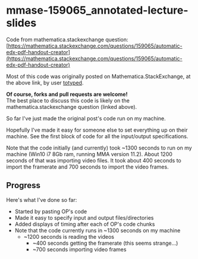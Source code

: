 # mmase-159065_annotated-lecture-slides

Code from mathematica.stackexchange question:  [https://mathematica.stackexchange.com/questions/159065/automatic-edx-pdf-handout-creator](https://mathematica.stackexchange.com/questions/159065/automatic-edx-pdf-handout-creator)

Most of this code was originally posted on Mathematica.StackExchange, at the
above link, by user [totyped](https://mathematica.stackexchange.com/users/44178/totyped).

**Of course, forks and pull requests are welcome!**  
The best place to discuss this code is likely on the mathematica.stackexchange
question (linked above).

So far I've just made the original post's code run on my machine.

Hopefully I've made it easy for someone else to set everything up on their
machine.  See the first block of code for all the input/output specifications.

Note that the code initially (and currently) took ~1300 seconds to run on my
machine (Win10 i7 8Gb ram, running MMA version 11.2).  About 1200 seconds of
that was importing video files.  It took about 400 seconds to import the
framerate and 700 seconds to import the video frames.

## Progress

Here's what I've done so far:

* Started by pasting OP's code
* Made it easy to specify input and output files/directories
* Added displays of timing after each of OP's code chunks
* Note that the code currently runs in ~1300 seconds on my machine
  * ~1200 seconds is reading the videos
    * ~400 seconds getting the framerate (this seems strange...)
	* ~700 seconds importing video frames

